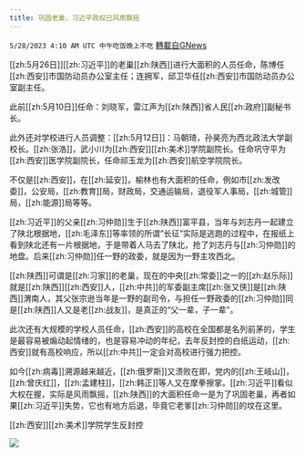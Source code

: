 ```yaml
---
title: 巩固老巢，习近平政权已风雨飘摇
---
```

`5/28/2023 4:10 AM UTC 中午吃饭晚上不吃` [轉載自GNews](https://gnews.org/articles/1336722)

[[zh:5月26日]][[zh:习近平]]的老巢[[zh:陕西]]进行大面积的人员任命，陈博任[[zh:西安]]市国防动员办公室主任；连拥军，邱卫华任[[zh:西安]]市国防动员办公室副主任。

此前[[zh:5月10日]]任命：刘晓军，雷江声为[[zh:陕西]]省人民[[zh:政府]]副秘书长。

此外还对学校进行人员调整：[[zh:5月12日]]：马朝琦，孙昊亮为西北政法大学副校长。[[zh:张浩]]，武小川为[[zh:西安]][[zh:美术]]学院副院长。任命巩守平为[[zh:西安]]医学院副院长，任命祁玉龙为[[zh:西安]]航空学院院长。

不仅是[[zh:西安]]，在[[zh:延安]]，榆林也有大面积的任命，例如市[[zh:发改委]]，公安局，[[zh:教育]]局，财政局，交通运输局，退役军人事局，[[zh:城管]]局，[[zh:能源]]局等等。

[[zh:习近平]]的父亲[[zh:习仲勋]]生于[[zh:陕西]]富平县，当年与刘志丹一起建立了陕北根据地，[[zh:毛泽东]]等率领的所谓“长征”实际是逃跑的过程中，在报纸上看到陕北还有一片根据地，于是带着人马去了陕北，抢了刘志丹与[[zh:习仲勋]]的地盘。后来[[zh:习仲勋]]任一野的政委，就是因为一野主攻西北。

[[zh:陕西]]可谓是[[zh:习家]]的老巢，现在的中央[[zh:常委]]之一的[[zh:赵乐际]]就是[[zh:陕西]][[zh:西安]]人，[[zh:中共]]的军委副主席[[zh:张又侠]]是[[zh:陕西]]渭南人，其父张宗逊当年是一野的副司令，与担任一野政委的[[zh:习仲勋]]同是[[zh:陕西]]人又是老[[zh:战友]]，是真正的“父一辈，子一辈”。

此次还有大规模的学校人员任命，[[zh:西安]]的高校在全国都是名列前茅的，学生是最容易被煽动起情绪的，也是容易冲动的年纪，去年反封控的白纸运动，[[zh:西安]]就有高校响应，所以[[zh:中共]]一定会对高校进行强力把控。

如今[[zh:病毒]]溯源越来越近，[[zh:俄罗斯]]又溃败在即，党内的[[zh:王岐山]]，[[zh:曾庆红]]，[[zh:孟建柱]]，[[zh:韩正]]等人又在摩拳擦掌。[[zh:习近平]]看似大权在握，实际是风雨飘摇，[[zh:陕西]]的大面积任命一是为了巩固老巢，再者如果[[zh:习近平]]失势，它也有地方后退，毕竟它老爹[[zh:习仲勋]]的坟在这里。

[[zh:西安]][[zh:美术]]学院学生反封控

![](https://i.imgur.com/EEcPosm.jpg)


